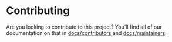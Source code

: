 # Contributing

Are you looking to contribute to this project? You'll find all of our documentation on that in [docs/contributors](./docs/contributors) and [docs/maintainers](./docs/maintainers).